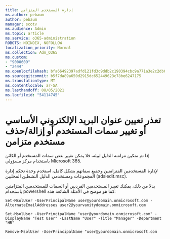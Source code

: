 ```yaml
---
title: إدارة المستخدم المتزامن
ms.author: pebaum
author: pebaum
manager: scotv
ms.audience: Admin
ms.topic: article
ms.service: o365-administration
ROBOTS: NOINDEX, NOFOLLOW
localization_priority: Normal
ms.collection: Adm_O365
ms.custom:
- "9000609"
- "2444"
ms.openlocfilehash: bfa66492397adfd121fd3c9ddb2c190394cbc9a771a3e2c2db656ad438e404f8
ms.sourcegitcommit: b5f7da89a650d2915dc652449623c78be6247175
ms.translationtype: MT
ms.contentlocale: ar-SA
ms.lasthandoff: 08/05/2021
ms.locfileid: "54114745"
---
```

# <a name="unable-to-set-primary-email-address-change-user-attributes-or-removedelete-a-synchronized-user"></a>تعذر تعيين عنوان البريد الإلكتروني الأساسي أو تغيير سمات المستخدم أو إزالة/حذف مستخدم متزامن

إذا تم تمكين مزامنة الدليل لبيئة، فلا يمكن تغيير بعض سمات المستخدم أو الكائن باستخدام مركز مسؤولي Microsoft 365.

لإدارة المستخدمين المتزامنين وجميع سماتهم بشكل كامل، استخدم وحدة تحكم إدارة المجموعات ومستخدمي الدليل النشطين المحليين (adsiedit.msc).  

بدلا من ذلك، يمكنك تغيير المستخدمين الفرديين أو السمات للمستخدمين المتزامنين باستخدام powershell كما هو موضح في الأمثلة الشائعة هذه:

`Set-MsolUser -UserPrincipalName user@yourdomain.onmicrosoft.com -AlternateEmailAddresses user2@yourvanitydomain.onmicrosoft.com`

`Set-MsolUser -UserPrincipalName "user@yourdomain.onmicrosoft.com" -DisplayName "Test User" -LastName "User" -Title "Manager" -Department "HR"`

`Remove-MsolUser -UserPrincipalName "user@yourdomain.onmicrosoft.com`
